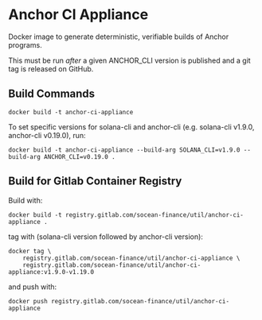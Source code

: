 # Anchor CI Appliance

Docker image to generate deterministic, verifiable builds of Anchor programs.

This must be run *after* a given ANCHOR_CLI version is published and a git tag
is released on GitHub.

## Build Commands

```
docker build -t anchor-ci-appliance
```

To set specific versions for solana-cli and anchor-cli (e.g. solana-cli v1.9.0, anchor-cli v0.19.0), run:

```
docker build -t anchor-ci-appliance --build-arg SOLANA_CLI=v1.9.0 --build-arg ANCHOR_CLI=v0.19.0 .
```

## Build for Gitlab Container Registry

Build with:

```
docker build -t registry.gitlab.com/socean-finance/util/anchor-ci-appliance .
```

tag with (solana-cli version followed by anchor-cli version):

```
docker tag \
    registry.gitlab.com/socean-finance/util/anchor-ci-appliance \
    registry.gitlab.com/socean-finance/util/anchor-ci-appliance:v1.9.0-v1.19.0
```


and push with:

```
docker push registry.gitlab.com/socean-finance/util/anchor-ci-appliance
```
